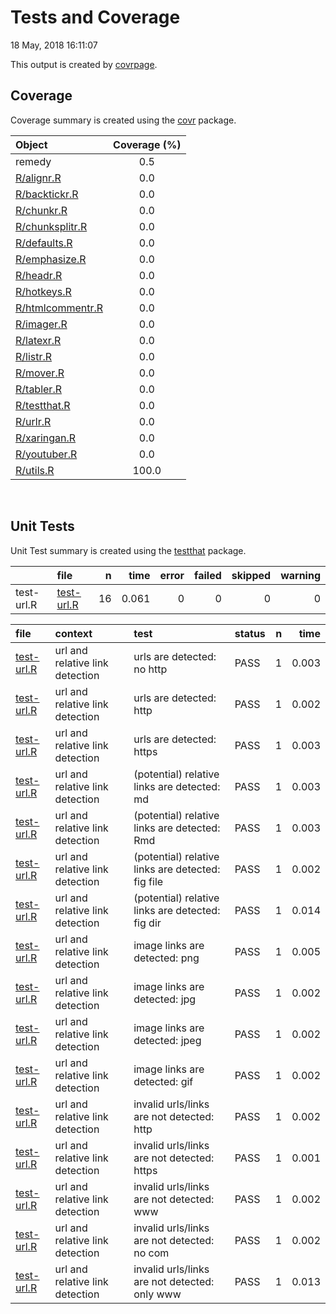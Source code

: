 Tests and Coverage
================
18 May, 2018 16:11:07

This output is created by
[covrpage](https://github.com/yonicd/covrpage).

## Coverage

Coverage summary is created using the
[covr](https://github.com/r-lib/covr) package.

| Object                                  | Coverage (%) |
| :-------------------------------------- | :----------: |
| remedy                                  |     0.5      |
| [R/alignr.R](../R/alignr.R)             |     0.0      |
| [R/backtickr.R](../R/backtickr.R)       |     0.0      |
| [R/chunkr.R](../R/chunkr.R)             |     0.0      |
| [R/chunksplitr.R](../R/chunksplitr.R)   |     0.0      |
| [R/defaults.R](../R/defaults.R)         |     0.0      |
| [R/emphasize.R](../R/emphasize.R)       |     0.0      |
| [R/headr.R](../R/headr.R)               |     0.0      |
| [R/hotkeys.R](../R/hotkeys.R)           |     0.0      |
| [R/htmlcommentr.R](../R/htmlcommentr.R) |     0.0      |
| [R/imager.R](../R/imager.R)             |     0.0      |
| [R/latexr.R](../R/latexr.R)             |     0.0      |
| [R/listr.R](../R/listr.R)               |     0.0      |
| [R/mover.R](../R/mover.R)               |     0.0      |
| [R/tabler.R](../R/tabler.R)             |     0.0      |
| [R/testthat.R](../R/testthat.R)         |     0.0      |
| [R/urlr.R](../R/urlr.R)                 |     0.0      |
| [R/xaringan.R](../R/xaringan.R)         |     0.0      |
| [R/youtuber.R](../R/youtuber.R)         |     0.0      |
| [R/utils.R](../R/utils.R)               |    100.0     |

<br>

## Unit Tests

Unit Test summary is created using the
[testthat](https://github.com/r-lib/testthat)
package.

|            | file                              |  n |  time | error | failed | skipped | warning |
| ---------- | :-------------------------------- | -: | ----: | ----: | -----: | ------: | ------: |
| test-url.R | [test-url.R](testthat/test-url.R) | 16 | 0.061 |     0 |      0 |       0 |       0 |

| file                                  | context                         | test                                              | status | n |  time |
| :------------------------------------ | :------------------------------ | :------------------------------------------------ | :----- | -: | ----: |
| [test-url.R](testthat/test-url.R#L6)  | url and relative link detection | urls are detected: no http                        | PASS   | 1 | 0.003 |
| [test-url.R](testthat/test-url.R#L9)  | url and relative link detection | urls are detected: http                           | PASS   | 1 | 0.002 |
| [test-url.R](testthat/test-url.R#L12) | url and relative link detection | urls are detected: https                          | PASS   | 1 | 0.003 |
| [test-url.R](testthat/test-url.R#L18) | url and relative link detection | (potential) relative links are detected: md       | PASS   | 1 | 0.003 |
| [test-url.R](testthat/test-url.R#L21) | url and relative link detection | (potential) relative links are detected: Rmd      | PASS   | 1 | 0.003 |
| [test-url.R](testthat/test-url.R#L24) | url and relative link detection | (potential) relative links are detected: fig file | PASS   | 1 | 0.002 |
| [test-url.R](testthat/test-url.R#L27) | url and relative link detection | (potential) relative links are detected: fig dir  | PASS   | 1 | 0.014 |
| [test-url.R](testthat/test-url.R#L33) | url and relative link detection | image links are detected: png                     | PASS   | 1 | 0.005 |
| [test-url.R](testthat/test-url.R#L36) | url and relative link detection | image links are detected: jpg                     | PASS   | 1 | 0.002 |
| [test-url.R](testthat/test-url.R#L39) | url and relative link detection | image links are detected: jpeg                    | PASS   | 1 | 0.002 |
| [test-url.R](testthat/test-url.R#L42) | url and relative link detection | image links are detected: gif                     | PASS   | 1 | 0.002 |
| [test-url.R](testthat/test-url.R#L48) | url and relative link detection | invalid urls/links are not detected: http         | PASS   | 1 | 0.002 |
| [test-url.R](testthat/test-url.R#L51) | url and relative link detection | invalid urls/links are not detected: https        | PASS   | 1 | 0.001 |
| [test-url.R](testthat/test-url.R#L54) | url and relative link detection | invalid urls/links are not detected: www          | PASS   | 1 | 0.002 |
| [test-url.R](testthat/test-url.R#L57) | url and relative link detection | invalid urls/links are not detected: no com       | PASS   | 1 | 0.002 |
| [test-url.R](testthat/test-url.R#L60) | url and relative link detection | invalid urls/links are not detected: only www     | PASS   | 1 | 0.013 |
